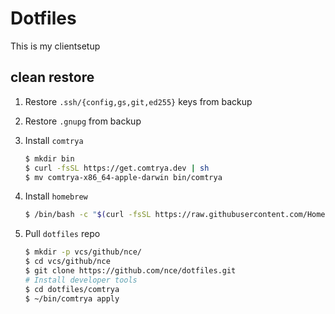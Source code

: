 # Dotfiles
This is my clientsetup

## clean restore

1. Restore `.ssh/{config,gs,git,ed255}` keys from backup

1. Restore `.gnupg` from backup

1. Install `comtrya`    
    ```bash
    $ mkdir bin
    $ curl -fsSL https://get.comtrya.dev | sh
    $ mv comtrya-x86_64-apple-darwin bin/comtrya
    ```

1. Install `homebrew` 
    ```bash
    $ /bin/bash -c "$(curl -fsSL https://raw.githubusercontent.com/Homebrew/install/HEAD/install.sh)"
    ```

1. Pull `dotfiles` repo
    ```bash
    $ mkdir -p vcs/github/nce/
    $ cd vcs/github/nce
    $ git clone https://github.com/nce/dotfiles.git
    # Install developer tools
    $ cd dotfiles/comtrya
    $ ~/bin/comtrya apply
    ```
